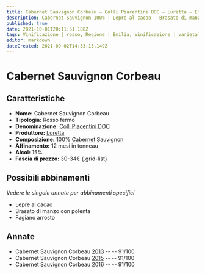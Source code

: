 ```yaml
---
title: Cabernet Sauvignon Corbeau – Colli Piacentini DOC – Luretta – Emilia (IT) – 30-34€ – 5★
description: Cabernet Sauvignon 100% | Lepre al cacao – Brasato di manzo con polenta – Fagiano arrosto
published: true
date: 2021-10-01T20:11:51.188Z
tags: Vinificazione | rosso, Regione | Emilia, Vinificazione | varietale, Vinificazione | fermo, Valutazioni | 5 stelle, Vitigni | Cabernet Sauvignon, Prezzi | 30-34€, Alimento | lepre, Aromatizzazione | al cacao, Alimento | manzo, Aromatizzazione | con polenta, Cottura | brasato, Alimento | fagiano, Cottura | arrosto
editor: markdown
dateCreated: 2021-09-02T14:33:13.149Z
---
```


# Cabernet Sauvignon Corbeau

## Caratteristiche
- **Nome:** Cabernet Sauvignon Corbeau
- **Tipologia:** Rosso fermo
- **Denominazione:** [Colli Piacentini DOC](/denominazioni/Italia/Emilia/DOC-Colli-Piacentini)
- **Produttore:** [Luretta](/produttori/Italia/Emilia/Luretta) 
- **Composizione:** 100% [Cabernet Sauvignon](/vitigni/Francia/bacca-nera/cabernet-sauvignon)
- **Affinamento:** 12 mesi in tonneau
- **Alcol:** 15%
- **Fascia di prezzo:** 30-34€
{.grid-list}

## Possibili abbinamenti
*Vedere le singole annate per abbinamenti specifici*

- Lepre al cacao
- Brasato di manzo con polenta
- Fagiano arrosto

## Annate
- Cabernet Sauvignon Corbeau [2013](/vini/Italia/Emilia/Luretta/Cabernet-Sauvignon-Corbeau/2013) -- <span class="star-5"></span> -- 91/100
- Cabernet Sauvignon Corbeau [2015](/vini/Italia/Emilia/Luretta/Cabernet-Sauvignon-Corbeau/2015) -- <span class="star-5"></span> -- 91/100
- Cabernet Sauvignon Corbeau [2016](/vini/Italia/Emilia/Luretta/Cabernet-Sauvignon-Corbeau/2016) -- <span class="star-5"></span> -- 91/100


